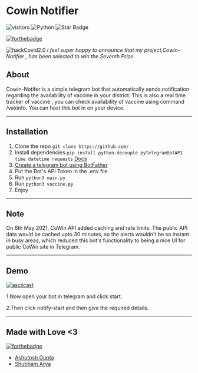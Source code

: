 # Cowin Notifier
![visitors](https://visitor-badge.laobi.icu/badge?page\_id=m3tac1ph4r.Cowin-Notifier)
![Python](https://img.shields.io/badge/-Python-000000?style=flat&logo=python)
<img src="https://img.shields.io/static/v1?label=%F0%9F%8C%9F&message=If%20Useful&style=style=flat&color=BC4E99" alt="Star Badge"/>

[![forthebadge](https://forthebadge.com/images/badges/built-by-developers.svg)](https://forthebadge.com)

![hackCovid2.0](https://drive.google.com/uc?export=view&id=1_R01HPkmNGBFJz9hR7N9Sjmpbh1jKvNF)
*I feel super happy to announce that my project,Cowin-Notifier , has been selected to win the Seventh Prize.*
## About
Cowin-Notifer is a simple telegram bot that automatically sends notification regarding the availability of vaccine in your district. This is also a real time tracker of vaccine , you can check availability of vaccine using command /vaxinfo. You can host this bot in on your device.

---
## Installation
1. Clone the repo  `git clone https://github.com/`
2. Install dependencies `pip install python-decouple pyTelegramBotAPI time datetime requests`  [Docs](https://pypi.org/project/pyTelegramBotAPI/)
4. [Create a telegram bot using BotFather](https://sendpulse.com/knowledge-base/chatbot/create-telegram-chatbot)
5. Put the Bot's API Token in the .env file
6. Run  `python3 main.py`
7. Run  `python3 vaccine.py`
8. Enjoy
---
## Note
On 6th May 2021, CoWin API added caching and rate limits. The public API data would be cached upto 30 minutes, so the alerts wouldn't be so instant in busy areas, which reduced this bot's functionality to being a nice UI for public CoWin site in Telegram.

---
## Demo
[![asciicast](https://asciinema.org/a/419770.svg)](https://asciinema.org/a/419770)

1.Now open your bot in telegram and click start.

2.Then click notify-start and then give the required details.


---
## Made with Love <3 
[![forthebadge](https://forthebadge.com/images/badges/built-with-love.svg)](https://forthebadge.com)

* [Ashutosh Gupta](https://www.linkedin.com/in/ashutoshg547/)
* [Shubham Arya](https://github.com/ev1lm0rty)

